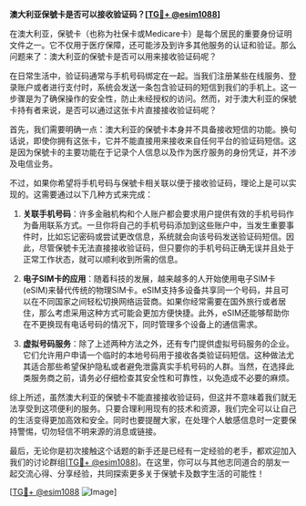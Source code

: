 **澳大利亚保號卡是否可以接收验证码？[[TG💪+ @esim1088](https://t.me/s/esim1088)]**

在澳大利亚，保號卡（也称为社保卡或Medicare卡）是每个居民的重要身份证明文件之一。它不仅用于医疗保障，还可能涉及到许多其他服务的认证和验证。那么问题来了：澳大利亚的保號卡是否可以用来接收验证码呢？

在日常生活中，验证码通常与手机号码绑定在一起。当我们注册某些在线服务、登录账户或者进行支付时，系统会发送一条包含验证码的短信到我们的手机上。这一步骤是为了确保操作的安全性，防止未经授权的访问。然而，对于澳大利亚的保號卡持有者来说，是否可以通过这张卡片直接接收验证码呢？

首先，我们需要明确一点：澳大利亚的保號卡本身并不具备接收短信的功能。换句话说，即使你拥有这张卡，它并不能直接用来接收来自任何平台的验证码短信。这是因为保號卡的主要功能在于记录个人信息以及作为医疗服务的身份凭证，并不涉及电信业务。

不过，如果你希望将手机号码与保號卡相关联以便于接收验证码，理论上是可以实现的。这需要通过以下几种方式来完成：

1. **关联手机号码**：许多金融机构和个人账户都会要求用户提供有效的手机号码作为备用联系方式。一旦你将自己的手机号码添加到这些账户中，当发生重要事件时，比如忘记密码或尝试更改信息，系统就会向该号码发送验证码短信。因此，尽管保號卡无法直接接收验证码，但只要你的手机号码正确无误并且处于正常工作状态，就可以顺利收到所需的信息。

2. **电子SIM卡的应用**：随着科技的发展，越来越多的人开始使用电子SIM卡(eSIM)来替代传统的物理SIM卡。eSIM支持多设备共享同一个号码，并且可以在不同国家之间轻松切换网络运营商。如果你经常需要在国外旅行或者居住，那么考虑采用这种方式可能会更加方便快捷。此外，eSIM还能够帮助你在不更换现有电话号码的情况下，同时管理多个设备上的通信需求。

3. **虚拟号码服务**：除了上述两种方法之外，还有专门提供虚拟号码服务的企业。它们允许用户申请一个临时的本地号码用于接收各类验证码短信。这种做法尤其适合那些希望保护隐私或者避免泄露真实手机号码的人群。当然，在选择此类服务商之前，请务必仔细检查其安全性和可靠性，以免造成不必要的麻烦。

综上所述，虽然澳大利亚的保號卡不能直接接收验证码，但这并不意味着我们就无法享受到这项便利的服务。只要合理利用现有的技术和资源，我们完全可以让自己的生活变得更加高效和安全。同时也要提醒大家，在处理个人敏感信息时一定要保持警惕，切勿轻信不明来源的消息或链接。

最后，无论你是初次接触这个话题的新手还是已经有一定经验的老手，都欢迎加入我们的讨论群组[[TG💪+ @esim1088](https://t.me/s/esim1088)]。在这里，你可以与其他志同道合的朋友一起交流心得、分享经验，共同探索更多关于保號卡及数字生活的可能性！

[[TG💪+ @esim1088](https://t.me/s/esim1088) ![Image](https://i.postimg.cc/4NQfJmqS/Snipaste-2025-05-13-00-14-12.png)]